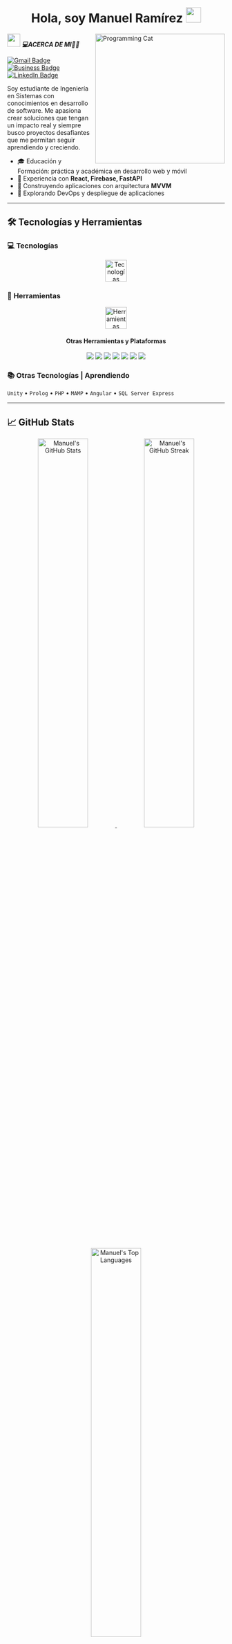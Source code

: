 
<h1 align="center"><b>Hola, soy Manuel Ramírez  </b><img src="https://media.giphy.com/media/hvRJCLFzcasrR4ia7z/giphy.gif" width="35"></h1>

<img align="right" width="300px" alt="Programming Cat" src="https://media.giphy.com/media/U5bW4gcW5JTlBQdrxV/giphy.gif" />

<img src="https://media3.giphy.com/media/v1.Y2lkPTc5MGI3NjExY3dwdHB3a2VnOTF0OGxoMWp4eGdpajgwczdzOHNkZG1hdW96dHlvMSZlcD12MV9pbnRlcm5hbF9naWZfYnlfaWQmY3Q9Zw/3ohs4oWkzyVeVgTwKQ/giphy.gif" width="30px">&nbsp;***💻ACERCA DE MI👦🏻***

[![Gmail Badge](https://img.shields.io/badge/Gmail-EA4335.svg?style=for-the-badge&logo=Gmail&logoColor=white)](mailto:manuel.raamirez03@gmail.com)
[![Business Badge](https://img.shields.io/badge/Business-0078D4.svg?style=for-the-badge&logo=Microsoft&logoColor=white)](mailto:manuel.ramirez@compucloud.com.mx)
[![LinkedIn Badge](https://img.shields.io/badge/LinkedIn-0A66C2?style=for-the-badge&logo=linkedin&logoColor=white)](https://www.linkedin.com/in/manuelramírez-mich)

Soy estudiante de Ingeniería en Sistemas con conocimientos en desarrollo de software. Me apasiona crear soluciones que tengan un impacto real y siempre busco proyectos desafiantes que me permitan seguir aprendiendo y creciendo.

- 🎓 Educación y Formación: práctica y académica en desarrollo web y móvil 
- 🔧 Experiencia con **React, Firebase, FastAPI**  
- 📱 Construyendo aplicaciones con arquitectura **MVVM**  
- 🚀 Explorando DevOps y despliegue de aplicaciones  

---

## 🛠️ Tecnologías y Herramientas

### 💻 **Tecnologías**
<div align="center">
  <img src="https://skillicons.dev/icons?i=python,java,html,css,js,react,sqlite,firebase,mongodb,fastapi,swagger" height="50" alt="Tecnologías" />
</div>

### 🔧 **Herramientas**
<div align="center">
  <img src="https://skillicons.dev/icons?i=git,github,bootstrap,figma,mysql,windows,linux" height="50" alt="Herramientas" />
</div>

<h4 align="center">Otras Herramientas y Plataformas</h4>
<div align="center">
  <span>
    <img src="https://img.shields.io/badge/Notion-%23000000.svg?style=for-the-badge&logo=notion&logoColor=white">
    <img src="https://img.shields.io/badge/Obsidian-%23483699.svg?style=for-the-badge&logo=obsidian&logoColor=white">
    <img src="https://img.shields.io/badge/Azure_DevOps-0078D7?style=for-the-badge&logo=azure-devops&logoColor=white">
    <img src="https://img.shields.io/badge/Trello-0052CC?style=for-the-badge&logo=trello&logoColor=white">
    <img src="https://img.shields.io/badge/Microsoft_Office-D83B01?style=for-the-badge&logo=microsoft-office&logoColor=white">
    <img src="https://img.shields.io/badge/Planner-0078D4?style=for-the-badge&logo=microsoft&logoColor=white">
    <img src="https://img.shields.io/badge/SQL%20Developer-F80000?style=for-the-badge&logo=oracle&logoColor=white">
  </span>
</div>

### 📚 **Otras Tecnologías | Aprendiendo**
`Unity` • `Prolog` • `PHP` • `MAMP` • `Angular` • `SQL Server Express`

---

## 📈 GitHub Stats

  <div align="center">
    <a href="https://github.com/Manuelillo-dev">
      <img src="https://github-readme-stats.vercel.app/api?username=Manuelillo-dev&show_icons=true&theme=tokyonight&hide_border=true&locale=es" width="48%" alt="Manuel's GitHub Stats" />
    </a>
    <a href="https://github.com/Manuelillo-dev">
      <img src="https://github-readme-streak-stats.herokuapp.com/?user=Manuelillo-dev&theme=tokyonight&hide_border=true&locale=es" width="48%" alt="Manuel's GitHub Streak" />
    </a>
  </div>
  
  <div align="center">
    <a href="https://github.com/Manuelillo-dev">
      <img src="https://github-readme-stats.vercel.app/api/top-langs/?username=Manuelillo-dev&layout=compact&theme=tokyonight&hide_border=true&locale=es" width="48%" alt="Manuel's Top Languages" />
    </a>
  </div>

---

## 🚧 Proyectos destacados

- 🍩 **[SGP2 - Mini Donas Arenita](https://github.com/AngelMariscal01/MDA)** (En colaboración con [Ángel D. Mariscal](https://github.com/AngelMariscal01))  
  Sistema web integral para digitalizar la gestión de pedidos e inventario de la repostería "Mini Donas Arenita".  
  **Rol:** COO/CTO - Frontend Developer, liderando arquitectura y decisiones técnicas.  
  **Stack:** React + FastAPI + PostgreSQL + Vercel + Aiven  
  **Metodología:** DevATHENA (metodología ágil propia)

- 📊 **AsistenciasREST** (En colaboración con [Carlos H. García Lira](https://github.com/CHGL17), [Leonardo B. Garibay](https://github.com/LeonardoBG2003),[Carlos E. López Quesada](https://github.com/manyquesada))  
  API REST robusta para gestionar actividades extraescolares en el ITESZ, resolviendo la problemática de acreditación estudiantil.  
  **Arquitectura:** 3 microservicios por dominio (Asistencias, Usuarios, Grupos)  
  **Stack:** FastAPI + MongoDB Atlas + Swagger  
  **Impacto:** Optimización del proceso de liberación de créditos académicos

- 🌱 **[ControlAgro25](https://github.com/SaidPR/ControlAgro25)** (En colaboración con [Said Piñones](https://github.com/SaidPR))  
  App móvil para gestión agrícola integral: control de asistencia, producción y trabajadores.  
  **Stack:** React Native + Firebase + Expo Notifications  
  **Arquitectura:** MVVM con Firestore y notificaciones push en tiempo real

- 📱 **[Calls Linking](https://github.com/Manuelillo-dev/Calls_Linking-API_REACT-NATIVE)**  
  App móvil para gestión de trabajadores con funcionalidades avanzadas de comunicación.  
  Incluye llamadas directas, edición de perfiles con cámara/galería y navegación dinámica.  
  **Stack:** React Native + Expo + React Navigation

---

## 🙌 ¡Gracias por visitar mi perfil!

_"El conocimiento se construye paso a paso, un desafío a la vez."_
